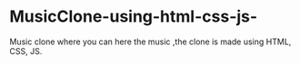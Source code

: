# MusicClone-using-html-css-js-
Music clone where you can here the music ,the clone is made using HTML, CSS, JS.
